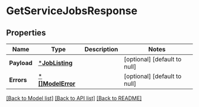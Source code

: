 # GetServiceJobsResponse

## Properties
Name | Type | Description | Notes
------------ | ------------- | ------------- | -------------
**Payload** | [***JobListing**](JobListing.md) |  | [optional] [default to null]
**Errors** | [***[]ModelError**](array.md) |  | [optional] [default to null]

[[Back to Model list]](../README.md#documentation-for-models) [[Back to API list]](../README.md#documentation-for-api-endpoints) [[Back to README]](../README.md)

